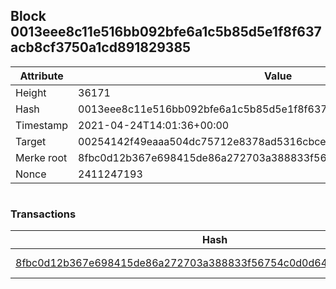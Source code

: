 ## Block 0013eee8c11e516bb092bfe6a1c5b85d5e1f8f637acb8cf3750a1cd891829385

Attribute | Value
--- | ---
Height | 36171
Hash | 0013eee8c11e516bb092bfe6a1c5b85d5e1f8f637acb8cf3750a1cd891829385
Timestamp | 2021-04-24T14:01:36+00:00
Target | 00254142f49eaaa504dc75712e8378ad5316cbcead634704b3734b6271167cc4
Merke root | 8fbc0d12b367e698415de86a272703a388833f56754c0d0d6440cb76378f8550
Nonce | 2411247193

```

```

### Transactions

Hash | Amount
--- | ---
[8fbc0d12b367e698415de86a272703a388833f56754c0d0d6440cb76378f8550](8fbc0d12b367e698415de86a272703a388833f56754c0d0d6440cb76378f8550.md) | 10.00000000 SKEPTI 
